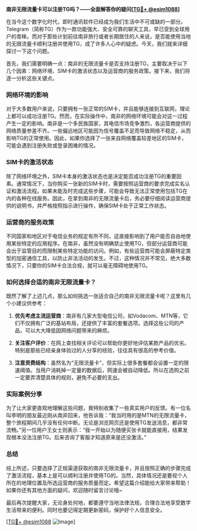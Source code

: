 **南非无限流量卡可以注册TG吗？——全面解答你的疑问[[TG💪+ @esim1088](https://t.me/s/esim1088)]**

在当今这个数字化时代，即时通讯软件已经成为我们生活中不可或缺的一部分。Telegram（简称TG）作为一款功能强大、安全可靠的聊天工具，早已受到全球用户的青睐。而对于那些计划前往南非旅行或者长期居住的人来说，是否能使用当地的无限流量卡顺利注册并使用TG，成了许多人心中的疑虑。今天，我们就来详细探讨一下这个问题。

首先，我们需要明确一点：南非的无限流量卡是否支持注册TG，主要取决于以下几个因素：网络环境、SIM卡的激活状态以及运营商的服务政策。接下来，我们将逐一分析这些关键点。

### 网络环境的影响

对于大多数用户来说，只要拥有一张正常的SIM卡，并且能够连接到互联网，理论上都可以成功注册TG。然而，在实际操作中，南非的网络环境可能会对这一过程产生一定的影响。南非是一个多民族国家，其电信市场竞争激烈，各运营商提供的网络质量参差不齐。一些偏远地区可能因为信号覆盖不足而导致网络不稳定，从而影响TG的正常使用。因此，如果你选择了一张来自网络覆盖较差地区的SIM卡，可能会遇到注册失败或登录困难的情况。

### SIM卡的激活状态

除了网络环境之外，SIM卡本身的激活状态也是决定能否成功注册TG的重要因素。通常情况下，当你购买一张新的SIM卡时，需要按照运营商的要求完成实名认证和激活流程。如果未能及时完成这些步骤，可能会导致无法正常使用包括TG在内的各种在线服务。因此，在拿到南非的无限流量卡后，务必要仔细阅读运营商提供的说明书，并严格按照指示进行操作，确保SIM卡处于正常工作状态。

### 运营商的服务政策

不同国家和地区对于电信业务的规定有所不同，这直接影响到了用户能否自由地使用某些特定的应用程序。在南非，虽然没有明确禁止使用TG，但部分运营商可能会出于监管目的而限制某些特定功能的访问。例如，有些运营商可能会屏蔽特定类型的加密通信工具，以防止非法活动的发生。不过，这种情况并不常见，绝大多数情况下，只要你的SIM卡合法合规，就可以毫无障碍地使用TG。

### 如何选择合适的南非无限流量卡？

既然了解了上述几点，那么如何挑选一张适合自己的南非无限流量卡呢？这里有几个小建议供参考：

1. **优先考虑主流运营商**：南非有几家大型电信公司，如Vodacom、MTN等，它们不仅拥有广泛的基站布局，还提供了丰富的套餐选项。选择这些公司的产品，可以大大降低因网络问题带来的麻烦。
   
2. **关注客户评价**：在网上查找相关评论可以帮助你更好地评估某款产品的优劣。特别是那些已经亲身体验过的人分享的经验，往往具有很高的参考价值。

3. **注意资费结构**：虽然名为“无限流量卡”，但实际上很多套餐都会设置一定的限速阈值。当用户消耗掉一定量的数据后，网速会被自动降低。所以在选购之前一定要弄清楚具体的规则，避免不必要的支出。

### 实际案例分享

为了让大家更直观地理解这些问题，我特别收集了一些真实用户的反馈。有一位名叫李明的朋友最近刚从南非回来，他告诉我：“我当时用的是MTN的无限流量卡，整个旅程期间几乎没有任何中断。无论是浏览网页还是使用TG发送消息，都非常流畅。”另一位用户王女士则表示：“我一开始以为随便买张卡就能直接用，结果发现根本没法注册TG。后来咨询了客服才知道原来是还没激活。”

### 总结

综上所述，只要选择了正规渠道获取的南非无限流量卡，并且按照正确的步骤完成了激活流程，基本上是可以顺利注册并使用TG的。当然，具体情况还是要视个人所在的地理位置及所选运营商的服务质量而定。希望这篇介绍能给大家带来帮助！如果你还有其他方面的疑问，欢迎随时留言讨论哦~

最后再次提醒大家，无论身处何地，都要遵守当地法律法规，合理合法地享受数字生活带来的便利。同时也要记得定期更新密码，保护好个人信息安全。

[[TG💪+ @esim1088](https://t.me/s/esim1088) ![Image](https://i.postimg.cc/4NQfJmqS/Snipaste-2025-05-13-00-14-12.png)]